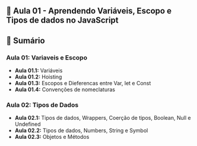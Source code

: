 ## 📌 **Aula 01 - Aprendendo Variáveis, Escopo e Tipos de dados no JavaScript**

## 📎 **Sumário**
### **Aula 01:** Variaveis e Escopo
- **Aula 01.1:** Variáveis
- **Aula 01.2:** Hoisting
- **Aula 01.3:** Escopos e Dieferencas entre Var, let e Const
- **Aula 01.4:** Convenções de nomeclaturas
### **Aula 02:** Tipos de Dados
- **Aula 02.1:** Tipos de dados, Wrappers, Coerção de tipos, Boolean, Null e Undefined
- **Aula 02.2:** Tipos de dados, Numbers, String e Symbol
- **Aula 02.3:** Objetos e Métodos

<br>